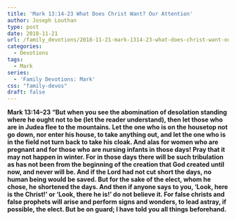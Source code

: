 ```yaml
---
title: 'Mark 13:14-23 What Does Christ Want? Our Attention'
author: Joseph Louthan
type: post
date: 2018-11-21
url: /family_devotions/2018-11-21-mark-1314-23-what-does-christ-want-our-a.md/
categories:
  - Devotions
tags:
  - Mark
series:
  - 'Family Devotions: Mark'
css: "family-devos"
draft: false
---
```

**Mark 13:14–23 “But when you see the abomination of desolation standing where he ought not to be (let the reader understand), then let those who are in Judea flee to the mountains. Let the one who is on the housetop not go down, nor enter his house, to take anything out, and let the one who is in the field not turn back to take his cloak. And alas for women who are pregnant and for those who are nursing infants in those days! Pray that it may not happen in winter. For in those days there will be such tribulation as has not been from the beginning of the creation that God created until now, and never will be. And if the Lord had not cut short the days, no human being would be saved. But for the sake of the elect, whom he chose, he shortened the days. And then if anyone says to you, ‘Look, here is the Christ!’ or ‘Look, there he is!’ do not believe it. For false christs and false prophets will arise and perform signs and wonders, to lead astray, if possible, the elect. But be on guard; I have told you all things beforehand.**